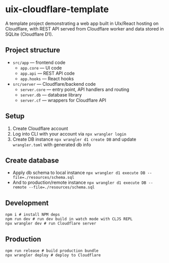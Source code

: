 # uix-cloudflare-template

A template project demonstrating a web app built in UIx/React hosting on Cloudflare, with REST API served from Cloudflare worker and data stored in SQLite (Cloudflare D1).

## Project structure
- `src/app` — frontend code
  - `app.core` — UI code 
  - `app.api` — REST API code
  - `app.hooks` — React hooks
- `src/server` — Cloudflare/backend code
  - `server.core` — entry point, API handlers and routing
  - `server.db` — database library
  - `server.cf` — wrappers for Cloudflare API

## Setup
1. Create Cloudflare account
2. Log into CLI with your account via `npx wrangler login`
3. Create DB instance `npx wrangler d1 create DB` and update `wrangler.toml` with generated db info

## Create database
- Apply db schema to local instance `npx wrangler d1 execute DB --file=./resources/schema.sql`
- And to production/remote instance `npx wrangler d1 execute DB --remote --file=./resources/schema.sql`

## Development
```shell
npm i # install NPM deps
npm run dev # run dev build in watch mode with CLJS REPL
npx wrangler dev # run Cloudflare server
```

## Production
```shell
npm run release # build production bundle
npx wrangler deploy # deploy to Cloudflare 
```
